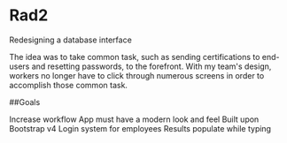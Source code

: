 # Rad2
Redesigning a database interface


The idea was to take common task, such as sending certifications to end-users and resetting passwords, to the forefront. With my team's design, workers no longer have to click through numerous screens in order to accomplish those common task.


##Goals

Increase workflow
App must have a modern look and feel
Built upon Bootstrap v4
Login system for employees
Results populate while typing
